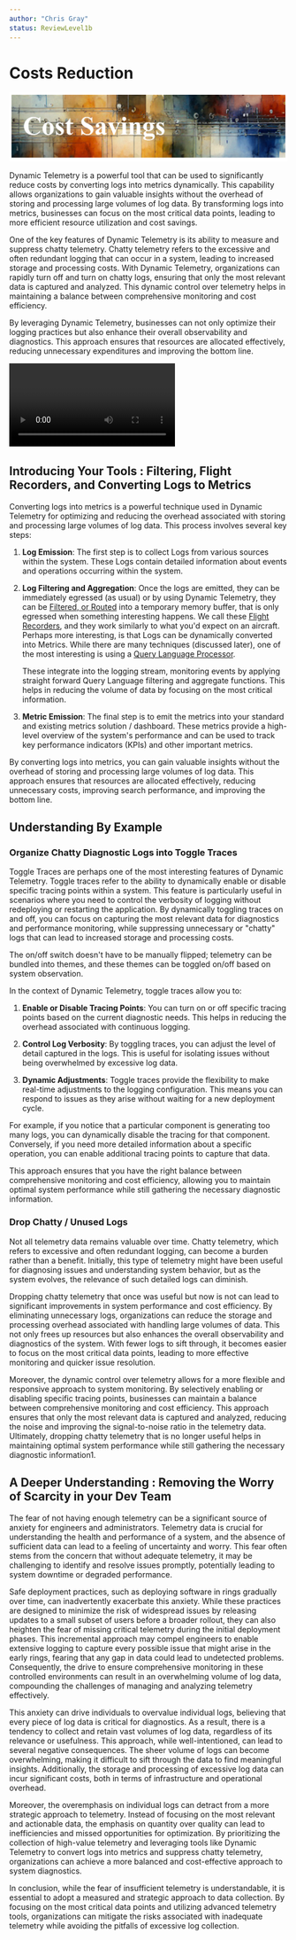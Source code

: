 ```yaml
---
author: "Chris Gray"
status: ReviewLevel1b
---
```


# Costs Reduction

![image](../orig_media/CostSavings.banner.png)

Dynamic Telemetry is a powerful tool that can be used to significantly reduce
costs by converting logs into metrics dynamically. This capability allows
organizations to gain valuable insights without the overhead of storing and
processing large volumes of log data. By transforming logs into metrics,
businesses can focus on the most critical data points, leading to more efficient
resource utilization and cost savings.

One of the key features of Dynamic Telemetry is its ability to measure and
suppress chatty telemetry. Chatty telemetry refers to the excessive and often
redundant logging that can occur in a system, leading to increased storage and
processing costs. With Dynamic Telemetry, organizations can rapidly turn off and
turn on chatty logs, ensuring that only the most relevant data is captured and
analyzed. This dynamic control over telemetry helps in maintaining a balance
between comprehensive monitoring and cost efficiency.

By leveraging Dynamic Telemetry, businesses can not only optimize their logging
practices but also enhance their overall observability and diagnostics. This
approach ensures that resources are allocated effectively, reducing unnecessary
expenditures and improving the bottom line.

![type:video](../orig_media/DynamicTelemetry_CostSavings.mp4)

## Introducing Your Tools : Filtering, Flight Recorders, and Converting Logs to Metrics

Converting logs into metrics is a powerful technique used in Dynamic Telemetry
for optimizing and reducing the overhead associated with storing and
processing large volumes of log data. This process involves several key steps:

1. **Log Emission**: The first step is to collect Logs from various sources
   within the system. These Logs contain detailed information about events and
   operations occurring within the system.


1. **Log Filtering and Aggregation**: Once the logs are emitted, they can be
   immediately egressed (as usual) or by using Dynamic Telemetry, they can be
   [Filtered, or
   Routed](./docs/Architecture.Components.FiltersAndRouters.document.md) into a
   temporary memory buffer, that is only egressed when something interesting
   happens. We call these [Flight
   Recorders](./docs/Architecture.FlightRecorder.Overview.document.md), and they
   work similarly to what you'd expect on an aircraft. Perhaps more interesting,
   is that Logs can be dynamically converted into Metrics.  While there are many
   techniques (discussed later), one of the most interesting is using a [Query
   Language
   Processor](./docs/Architecture.Components.Processor.QueryLanguage.document.md).

   These integrate into the logging stream, monitoring events by applying
   straight forward Query Language filtering and aggregate functions. This helps
   in reducing the volume of data by focusing on the most critical information.

1. **Metric Emission**: The final step is to emit the metrics into your standard
   and existing metrics solution / dashboard. These metrics provide a high-level
   overview of the system's performance and can be used to track key performance
   indicators (KPIs) and other important metrics.

By converting logs into metrics, you can gain valuable insights without the
overhead of storing and processing large volumes of log data. This approach
ensures that resources are allocated effectively, reducing unnecessary costs,
improving search performance, and improving the bottom line.

## Understanding By Example

### Organize Chatty Diagnostic Logs into Toggle Traces

Toggle Traces are perhaps one of the most interesting features of Dynamic
Telemetry. Toggle traces refer to the ability to dynamically enable or disable
specific tracing points within a system. This feature is particularly useful in
scenarios where you need to control the verbosity of logging without redeploying
or restarting the application. By dynamically toggling traces on and off, you
can focus on capturing the most relevant data for diagnostics and performance
monitoring, while suppressing unnecessary or "chatty" logs that can lead to
increased storage and processing costs.

The on/off switch doesn't have to be manually flipped; telemetry can be bundled
into themes, and these themes can be toggled on/off based on system observation.

In the context of Dynamic Telemetry, toggle traces allow you to:

1. **Enable or Disable Tracing Points**: You can turn on or off specific tracing
   points based on the current diagnostic needs. This helps in reducing the
   overhead associated with continuous logging.

1. **Control Log Verbosity**: By toggling traces, you can adjust the level of
   detail captured in the logs. This is useful for isolating issues without
   being overwhelmed by excessive log data.

1. **Dynamic Adjustments**: Toggle traces provide the flexibility to make
   real-time adjustments to the logging configuration. This means you can
   respond to issues as they arise without waiting for a new deployment cycle.

For example, if you notice that a particular component is generating too many
logs, you can dynamically disable the tracing for that component. Conversely, if
you need more detailed information about a specific operation, you can enable
additional tracing points to capture that data.

This approach ensures that you have the right balance between comprehensive
monitoring and cost efficiency, allowing you to maintain optimal system
performance while still gathering the necessary diagnostic information.

### Drop Chatty / Unused Logs

Not all telemetry data remains valuable over time. Chatty telemetry, which
refers to excessive and often redundant logging, can become a burden rather than
a benefit. Initially, this type of telemetry might have been useful for
diagnosing issues and understanding system behavior, but as the system evolves,
the relevance of such detailed logs can diminish.

Dropping chatty telemetry that once was useful but now is not can lead to
significant improvements in system performance and cost efficiency. By
eliminating unnecessary logs, organizations can reduce the storage and
processing overhead associated with handling large volumes of data. This not
only frees up resources but also enhances the overall observability and
diagnostics of the system. With fewer logs to sift through, it becomes easier to
focus on the most critical data points, leading to more effective monitoring and
quicker issue resolution.

Moreover, the dynamic control over telemetry allows for a more flexible and
responsive approach to system monitoring. By selectively enabling or disabling
specific tracing points, businesses can maintain a balance between comprehensive
monitoring and cost efficiency. This approach ensures that only the most
relevant data is captured and analyzed, reducing the noise and improving the
signal-to-noise ratio in the telemetry data. Ultimately, dropping chatty
telemetry that is no longer useful helps in maintaining optimal system
performance while still gathering the necessary diagnostic information1.

## A Deeper Understanding : Removing the Worry of Scarcity in your Dev Team

The fear of not having enough telemetry can be a significant source of anxiety
for engineers and administrators. Telemetry data is crucial for understanding
the health and performance of a system, and the absence of sufficient data can
lead to a feeling of uncertainty and worry. This fear often stems from the
concern that without adequate telemetry, it may be challenging to identify and
resolve issues promptly, potentially leading to system downtime or degraded
performance.

Safe deployment practices, such as deploying software in rings gradually over
time, can inadvertently exacerbate this anxiety. While these practices are
designed to minimize the risk of widespread issues by releasing updates to a
small subset of users before a broader rollout, they can also heighten the fear
of missing critical telemetry during the initial deployment phases. This
incremental approach may compel engineers to enable extensive logging to capture
every possible issue that might arise in the early rings, fearing that any gap
in data could lead to undetected problems. Consequently, the drive to ensure
comprehensive monitoring in these controlled environments can result in an
overwhelming volume of log data, compounding the challenges of managing and
analyzing telemetry effectively.

This anxiety can drive individuals to overvalue individual logs, believing that
every piece of log data is critical for diagnostics. As a result, there is a
tendency to collect and retain vast volumes of log data, regardless of its
relevance or usefulness. This approach, while well-intentioned, can lead to
several negative consequences. The sheer volume of logs can become overwhelming,
making it difficult to sift through the data to find meaningful insights.
Additionally, the storage and processing of excessive log data can incur
significant costs, both in terms of infrastructure and operational overhead.

Moreover, the overemphasis on individual logs can detract from a more strategic
approach to telemetry. Instead of focusing on the most relevant and actionable
data, the emphasis on quantity over quality can lead to inefficiencies and
missed opportunities for optimization. By prioritizing the collection of
high-value telemetry and leveraging tools like Dynamic Telemetry to convert logs
into metrics and suppress chatty telemetry, organizations can achieve a more
balanced and cost-effective approach to system diagnostics.

In conclusion, while the fear of insufficient telemetry is understandable, it is
essential to adopt a measured and strategic approach to data collection. By
focusing on the most critical data points and utilizing advanced telemetry
tools, organizations can mitigate the risks associated with inadequate telemetry
while avoiding the pitfalls of excessive log collection.
